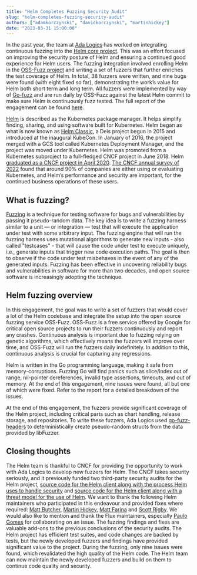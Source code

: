 ```yaml
---
title: "Helm Completes Fuzzing Security Audit"
slug: "helm-completes-fuzzing-security-audit"
authors: ["adamkorczynski", "davidkorczynski", "martinhickey"]
date: "2023-03-31 15:00:00"
---
```


In the past year, the team at [Ada Logics](https://adalogics.com) has worked on integrating continuous fuzzing into the [Helm core project](https://github.com/helm/helm). This was an effort focused on improving the security posture of Helm and ensuring a continued good experience for Helm users. The fuzzing integration involved enrolling Helm in the [OSS-Fuzz project](https://github.com/cncf/cncf-fuzzing) and writing a set of fuzzers that further enriches the test coverage of Helm. In total, 38 fuzzers were written, and nine bugs were found (with eight fixed so far), demonstrating the work’s value for Helm both short term and long term. All fuzzers were implemented by way of [Go-fuzz](https://github.com/dvyukov/go-fuzz) and are run daily by OSS-Fuzz against the latest Helm commit to make sure Helm is continuously fuzz tested. The full report of the engagement can be found [here](https://github.com/helm/community/tree/main/security-audit/FUZZING_AUDIT_2022.pdf).<!-- truncate -->

[Helm](https://helm.sh) is described as the Kubernetes package manager. It helps simplify finding, sharing, and using software built for Kubernetes. Helm began as what is now known as [Helm Classic](https://github.com/helm/helm-classic), a Deis project begun in 2015 and introduced at the inaugural KubeCon. In January of 2016, the project merged with a GCS tool called Kubernetes Deployment Manager, and the project was moved under Kubernetes. Helm was promoted from a Kubernetes subproject to a full-fledged CNCF project in June 2018. Helm [graduated as a CNCF project in April 2020](https://www.cncf.io/announcement/2020/04/30/cloud-native-computing-foundation-announces-helm-graduation/). [The CNCF annual survey of 2022](https://www.cncf.io/reports/cncf-annual-survey-2021) found that around 90% of companies are either using or evaluating Kubernetes, and Helm’s performance and security are important, for the continued business operations of these users. 

## What is fuzzing?

[Fuzzing](https://en.wikipedia.org/wiki/Fuzzing) is a technique for testing software for bugs and vulnerabilities by passing it pseudo-random data. The key idea is to write a fuzzing harness similar to a unit — or integration — test that will execute the application under test with some arbitrary input. The fuzzing engine that will run the fuzzing harness uses mutational algorithms to generate new inputs - also called "testcases" - that will cause the code under test to execute uniquely, i.e., generate inputs that trigger new code execution paths. The goal is then to observe if the code under test misbehaves in the event of any of the generated inputs. Fuzzing has been effective in uncovering reliability bugs and vulnerabilities in software for more than two decades, and open source software is increasingly adopting the technique. 

## Helm fuzzing overview

In this engagement, the goal was to write a set of fuzzers that would cover a lot of the Helm codebase and integrate the setup into the open source fuzzing service OSS-Fuzz. OSS-Fuzz is a free service offered by Google for critical open source projects to run their fuzzers continuously and report any crashes. Continuous analysis is important due to fuzzing relying on genetic algorithms, which effectively means the fuzzers will improve over time, and OSS-Fuzz will run the fuzzers daily indefinitely. In addition to this, continuous analysis is crucial for capturing any regressions.

Helm is written in the Go programming language, making it safe from memory-corruptions. Fuzzing Go will find panics such as slice/index out of range, nil-pointer dereferences, invalid type assertions, timeouts, and out of memory. At the end of this engagement, nine issues were found, all but one of which were fixed. Refer to the report for a detailed breakdown of the issues.

At the end of this engagement, the fuzzers provide significant coverage of the Helm project, including critical parts such as chart handling, release storage, and repositories. To write these fuzzers, Ada Logics used [go-fuzz-headers](https://github.com/AdaLogics/go-fuzz-headers) to deterministically create pseudo-random structs from the data provided by libFuzzer.

## Closing thoughts

The Helm team is thankful to CNCF for providing the opportunity to work with Ada Logics to develop new fuzzers for Helm. The CNCF takes security seriously, and it previously funded two third-party security audits for the Helm project, [source code for the Helm client along with the process Helm uses to handle security](https://helm.sh/blog/2019-11-04-helm-security-audit-results/) and [source code for the Helm client along with a threat model for the use of Helm](https://helm.sh/blog/helm-2nd-security-audit/). We want to thank the following Helm maintainers who participated in this endeavour and provided fixes where required: [Matt Butcher](https://github.com/technosophos), [Martin Hickey](https://github.com/hickeyma), [Matt Farina](https://github.com/mattfarina) and [Scott Rigby](https://github.com/scottrigby). We would also like to mention and thank the Flux maintainers, especially [Paulo Gomes](https://github.com/pjbgf) for collaborating on an issue. The fuzzing findings and fixes are valuable add-ons to the previous conclusions of the security audits. The Helm project has efficient test suites, and code changes are backed by tests, but the newly developed fuzzers and findings have provided significant value to the project. During the fuzzing, only nine issues were found, which revalidated the high quality of the Helm code. The Helm team can now maintain the newly developed fuzzers and build on them to continue code quality and security.